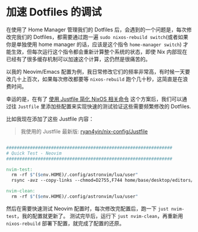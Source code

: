# 加速 Dotfiles 的调试

在使用了 Home Manager 管理我们的 Dotfiles 后，会遇到的一个问题是，每次修改完我们的 Dotfiles，都需要通过跑一遍 `sudo nixos-rebuild switch`(或者如果你是单独使用 home manager 的话，应该是这个指令 `home-manager switch`) 才能生效，但每次运行这个指令都会重新计算整个系统的状态，即使 Nix 内部现在已经有了很多缓存机制可以加速这个计算，这仍然是很痛苦的。

以我的 Neovim/Emacs 配置为例，我日常修改它们的频率非常高，有时候一天要改几十上百次，如果每次修改都要等 `nixos-rebuild` 跑个几十秒，这简直是在浪费时间。

幸运的是，在有了 [使用 Justfile 简化 NixOS 相关命令](./simplify-nixos-related-commands.md) 这个方案后，我们可以通过往 `Justfile` 里添加些配置来实现快速的测试验证这些需要频繁修改的 Dotfiles.

比如我现在添加了这些 Justfile 内容：

> 我使用的 Justfile 最新版: [ryan4yin/nix-config/Justfile](https://github.com/ryan4yin/nix-config/blob/main/Justfile)

```Makefile

###############################################################
# Quick Test - Neovim
###############################################################

nvim-test:
  rm -rf $"($env.HOME)/.config/astronvim/lua/user"
  rsync -avz --copy-links --chmod=D2755,F744 home/base/desktop/editors/neovim/astronvim_user/ $"($env.HOME)/.config/astronvim/lua/user"

nvim-clean:
  rm -rf $"($env.HOME)/.config/astronvim/lua/user"
```

然后在需要快速测试 Neovim 配置时，每次修改完配置后，跑一下 `just nvim-test`，我的配置就更新了。
测试完毕后，运行下 `just nvim-clean`，再重新用 `nixos-rebuild` 部署下配置，就完成了配置的还原。



